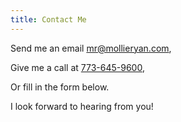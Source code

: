 ```yaml
---
title: Contact Me
---
```


Send me an email [mr@mollieryan.com](mailto:mr@mollieryan.com),

Give me a call at [773-645-9600](tel:+17736459600),

Or fill in the form below.

I look forward to hearing from you!
